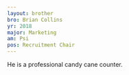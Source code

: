 ```yaml
---
layout: brother
bro: Brian Collins
yr: 2018
major: Marketing
am: Psi
pos: Recruitment Chair
---
```

He is a professional candy cane counter.